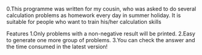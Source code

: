 0.This programme was written for my cousin, who was asked to do several calculation problems as homework every day in summer holiday.
It is suitable for people who want to train his/her calculation skills

Features
1.Only problems with a non-negative result will be printed.
2.Easy to generate one more group of problems.
3.You can check the answer and the time consumed in the latest version!
